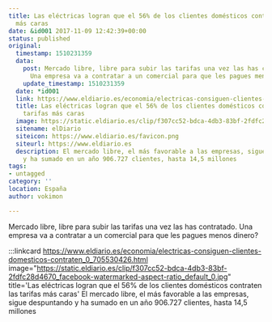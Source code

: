 ```yaml
---
title: Las eléctricas logran que el 56% de los clientes domésticos contraten las tarifas
  más caras
date: &id001 2017-11-09 12:42:39+00:00
status: published
original:
  timestamp: 1510231359
  data:
    post: Mercado libre, libre para subir las tarifas una vez las has contratado.
      Una empresa va a contratar a un comercial para que les pagues menos dinero?
    update_timestamp: 1510231359
  date: *id001
  link: https://www.eldiario.es/economia/electricas-consiguen-clientes-domesticos-contraten_0_705530426.html
  title: Las eléctricas logran que el 56% de los clientes domésticos contraten las
    tarifas más caras
  image: https://static.eldiario.es/clip/f307cc52-bdca-4db3-83bf-2fdfc28d4670_facebook-watermarked-aspect-ratio_default_0.jpg
  sitename: elDiario
  siteicon: https://www.eldiario.es/favicon.png
  siteurl: https://www.eldiario.es
  description: El mercado libre, el más favorable a las empresas, sigue despuntando
    y ha sumado en un año 906.727 clientes, hasta 14,5 millones
tags:
- untagged
category: ''
location: España
author: vokimon

---
```

Mercado libre, libre para subir las tarifas una vez las has contratado. Una empresa va a contratar a un comercial para que les pagues menos dinero?

:::linkcard https://www.eldiario.es/economia/electricas-consiguen-clientes-domesticos-contraten_0_705530426.html image="https://static.eldiario.es/clip/f307cc52-bdca-4db3-83bf-2fdfc28d4670_facebook-watermarked-aspect-ratio_default_0.jpg" title='Las eléctricas logran que el 56% de los clientes domésticos contraten las tarifas más caras'
    El mercado libre, el más favorable a las empresas, sigue despuntando y ha sumado en un año 906.727 clientes, hasta 14,5 millones

